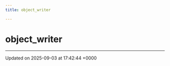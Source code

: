 ```yaml
---
title: object_writer

---
```


# object_writer





-------------------------------

Updated on 2025-09-03 at 17:42:44 +0000